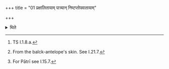 +++
title = "01 प्रक्षालितायाम् पात्र्यान् निष्टप्तोपवातायाम्"

+++

<details><summary>थिते</summary>

1. Having recited devasya tvā...[^1] with agnaye juṣtaṁ etc. in accordance with the deity (the Adhvaryu) thrice pours[^2] flour in the pan[^3] which has been washed, heated and then has become cool, and which contains strainers; silently, (he pours the flour) for the fourth time.  

[^1]: TS I.1.8.a.  

[^2]: From the balck-antelope's skin. See I.21.7.  

[^3]: For Pātrī see I.15.7.
</details>
